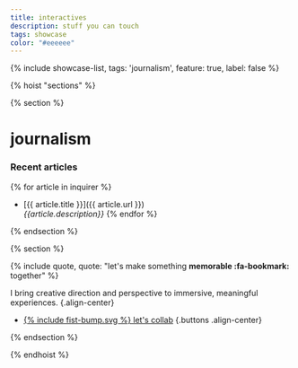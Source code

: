 ```yaml
---
title: interactives
description: stuff you can touch
tags: showcase
color: "#eeeeee"
---
```


{% include showcase-list, tags: 'journalism', feature: true, label: false %}


{% hoist "sections" %}

{% section %}

# journalism


### Recent articles

{% for article in inquirer %}
* [{{ article.title }}]({{ article.url }})\
  _{{article.description}}_
{% endfor %}



{% endsection %}


{% section %}

{% include quote, quote: "let's make something **memorable :fa-bookmark:** together" %}

I bring creative direction and perspective to immersive, meaningful experiences.
{.align-center}

* [{% include fist-bump.svg %} let's collab](/collab)
{.buttons .align-center}


{% endsection %}

{% endhoist %}